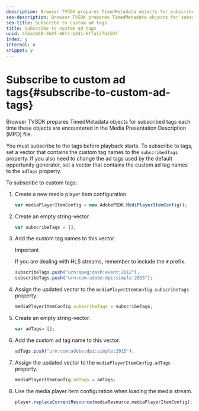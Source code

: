 ```yaml
---
description: Browser TVSDK prepares TimedMetadata objects for subscribed tags each time these objects are encountered in the Media Presentation Description (MPD) file.
seo-description: Browser TVSDK prepares TimedMetadata objects for subscribed tags each time these objects are encountered in the Media Presentation Description (MPD) file.
seo-title: Subscribe to custom ad tags
title: Subscribe to custom ad tags
uuid: 456a1b88-3b8f-46f4-b2d1-6ffa137b150f
index: y
internal: n
snippet: y
---
```


# Subscribe to custom ad tags{#subscribe-to-custom-ad-tags}

Browser TVSDK prepares TimedMetadata objects for subscribed tags each time these objects are encountered in the Media Presentation Description (MPD) file.

You must subscribe to the tags before playback starts. 
To subscribe to tags, set a vector that contains the custom tag names to the `subscribedTags` property. If you also need to change the ad tags used by the default opportunity generator, set a vector that contains the custom ad tag names to the `adTags` property.

To subscribe to custom tags: 

1. Create a new media player item configuration.

   ```js
   var mediaPlayerItemConfig = new AdobePSDK.MediPlayerItemConfig();
   ```

1. Create an empty string-vector.

   ```js
   var subscribeTags = [];
   ```

1. Add the custom tag names to this vector.

   >[!IMPORTANT]
   >
   >If you are dealing with HLS streams, remember to include the `#` prefix.

   ```js
   subscribeTags.push("urn:mpeg:dash:event:2012"); 
   subscribeTags.push("urn:com:adobe:dpi:simple:2015"); 
   
   ```

1. Assign the updated vector to the `mediaPlayerItemConfig.subscribeTags` property.

   ```js
   mediaPlayerItemConfig.subscribeTags = subscribeTags;
   ```

1. Create an empty string-vector.

   ```js
   var adTags= [];
   ```

1. Add the custom ad tag name to this vector.

   ```js
   adTags.push("urn:com:adobe:dpi:simple:2015");
   ```

1. Assign the updated vector to the `mediaPlayerItemConfig.adTags` property.

   ```js
   mediaPlayerItemConfig.adTags = adTags;
   ```

1. Use the media player item configuration when loading the media stream.

   ```js
   player.replaceCurrentResource(mediaResource,mediaPlayerItemConfig);
   ```

